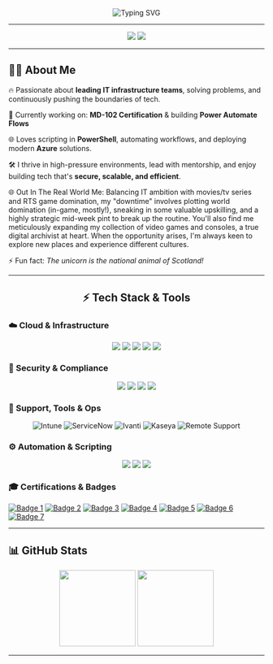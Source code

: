 <!-- Neon GitHub Profile README for Stephen -->

<div align="center">
  <img src="https://readme-typing-svg.demolab.com?font=Fira+Code&size=24&pause=1000&center=true&vCenter=true&width=435&lines=Hi+%F0%9F%91%8B%2C+I'm+Stephen!;" alt="Typing SVG" />
</div>

---

<div align="center">
  <img src="https://img.shields.io/badge/💡-Always%20Learning-neon?style=for-the-badge&logoColor=white&color=ff00ff&labelColor=black" />
  <img src="https://img.shields.io/badge/🚀-Tech%20Leader-neon?style=for-the-badge&logoColor=white&color=00ffff&labelColor=black" />
</div>

---

## 👨‍💻 About Me

🔥 Passionate about **leading IT infrastructure teams**, solving problems, and continuously pushing the boundaries of tech.

🧠 Currently working on: **MD-102 Certification** & building **Power Automate Flows**

🌐 Loves scripting in **PowerShell**, automating workflows, and deploying modern **Azure** solutions.

🛠️ I thrive in high-pressure environments, lead with mentorship, and enjoy building tech that's **secure, scalable, and efficient**.

🌐 Out In The Real World Me: Balancing IT ambition with movies/tv series and RTS game domination, my "downtime" involves plotting world domination (in-game, mostly!), sneaking in some valuable upskilling, and a highly strategic mid-week pint to break up the routine. You'll also find me meticulously expanding my collection of video games and consoles, a true digital archivist at heart. When the opportunity arises, I'm always keen to explore new places and experience different cultures.

⚡ Fun fact: *The unicorn is the national animal of Scotland!*

---

<h2 align="center">⚡ Tech Stack & Tools</h2>

<!-- 💠 CLOUD & INFRA -->
<h3>☁️ Cloud & Infrastructure</h3>
<p align="center">
  <img src="https://img.shields.io/badge/Azure-0089D6?style=for-the-badge&logo=microsoftazure&logoColor=white" />
  <img src="https://img.shields.io/badge/Intune-0078D4?style=for-the-badge&logo=microsoft&logoColor=white" />
  <img src="https://img.shields.io/badge/SharePoint-0078D4?style=for-the-badge&logo=microsoftsharepoint&logoColor=white" />
  <img src="https://img.shields.io/badge/VMware-607078?style=for-the-badge&logo=vmware&logoColor=white" />
  <img src="https://img.shields.io/badge/Citrix-444444?style=for-the-badge&logo=citrix&logoColor=white" />
</p>

<!-- 🔐 SECURITY -->
<h3>🔐 Security & Compliance</h3>
<p align="center">
  <img src="https://img.shields.io/badge/Firewall_Security-FF6B00?style=for-the-badge&logo=fortinet&logoColor=white" />
  <img src="https://img.shields.io/badge/Cisco-1BA0D7?style=for-the-badge&logo=cisco&logoColor=white" />
  <img src="https://img.shields.io/badge/MD--102_Training-0078D4?style=for-the-badge&logo=microsoft&logoColor=white" />
  <img src="https://img.shields.io/badge/Microsoft_Defender-5E5E5E?style=for-the-badge&logo=microsoftdefender&logoColor=white" />
</p>

<!-- 🧰 SUPPORT TOOLS -->
<h3>🧰 Support, Tools & Ops</h3>
<p align="center">
  <img src="https://img.shields.io/badge/Microsoft%20Intune-000?style=for-the-badge&logo=microsoft&logoColor=white" alt="Intune"/>
  <img src="https://img.shields.io/badge/ServiceNow-1F1F1F?style=for-the-badge&logo=servicenow&logoColor=white" alt="ServiceNow"/>
  <img src="https://img.shields.io/badge/Ivanti-F05133?style=for-the-badge&logo=ivanti&logoColor=white" alt="Ivanti"/>
  <img src="https://img.shields.io/badge/Kaseya-0056A6?style=for-the-badge&logo=kaseya&logoColor=white" alt="Kaseya"/>
  <img src="https://img.shields.io/badge/Remote%20Support-FF6C37?style=for-the-badge&logo=teamviewer&logoColor=white" alt="Remote Support"/>
</p>

<!-- ⚙️ AUTOMATION -->
<h3>⚙️ Automation & Scripting</h3>
<p align="center">
  <img src="https://img.shields.io/badge/PowerShell-5391FE?style=for-the-badge&logo=powershell&logoColor=white" />
  <img src="https://img.shields.io/badge/Power_Automate-0089D6?style=for-the-badge&logo=powerautomate&logoColor=white" />
  <img src="https://img.shields.io/badge/Scripting-333333?style=for-the-badge&logo=code&logoColor=white" />
</p>

<!-- 📚 LEARNING -->
<!-- 🎓 Certifications & Badges -->


### 🎓 Certifications & Badges


[![Badge 1](https://images.credly.com/size/80x80/images/242902b5-f527-42ad-865e-977c9e1b5b58/image.png)](https://www.credly.com/badges/da3a306c-7001-4723-92b0-6c3456f7a1ed/public_url)
[![Badge 2](https://images.credly.com/size/80x80/images/0ca5f542-fb5e-4a22-9b7a-c1a1ce4c3db7/EndpointSecurity.png)](https://www.credly.com/badges/5a874f1e-f40d-4e23-a4bc-3e3ff6359651/public_url)
[![Badge 3](https://images.credly.com/size/80x80/images/af8c6b4e-fc31-47c4-8dcb-eb7a2065dc5b/I2CS__1_.png)](https://www.credly.com/badges/8a6726a1-0f3b-42cc-92fe-ce571dd5d467/public_url)
[![Badge 4](https://images.credly.com/size/80x80/images/fce226c2-0f13-4e17-b60c-24fa6ffd88cb/Intro2IoT.png)](https://www.credly.com/badges/eb6af400-3a8a-402a-8917-01857ea69a3a/public_url)
[![Badge 5](https://images.credly.com/size/80x80/images/e9ed659b-60eb-4cb6-b17b-7d75ca137f45/blob)](https://www.credly.com/badges/af63b016-533c-4387-ad4d-282d4cbe8ee2/public_url)
[![Badge 6](https://images.credly.com/size/80x80/images/26c33174-9fee-4848-88c6-471807995417/blob)](https://www.credly.com/badges/528a5586-0861-4343-873e-da64f50452c8/public_url)
[![Badge 7](https://images.credly.com/size/80x80/images/22a0ece5-ff05-4594-8320-25e55e9ae203/image.png)](https://www.credly.com/badges/89b74244-f1bf-4e39-b7cb-29dc37e427a6/public_url)





---

## 📊 GitHub Stats

<p align="center">
  <img src="https://github-readme-stats.vercel.app/api?username=sneakysockz&theme=tokyonight&show_icons=true&hide_border=false" height="150px"/>
  <img src="https://streak-stats.demolab.com?user=sneakysockz&theme=tokyonight&hide_border=false" height="150px"/>
</p>

---


<!-- Feel free to replace or add more interactivity below! -->
